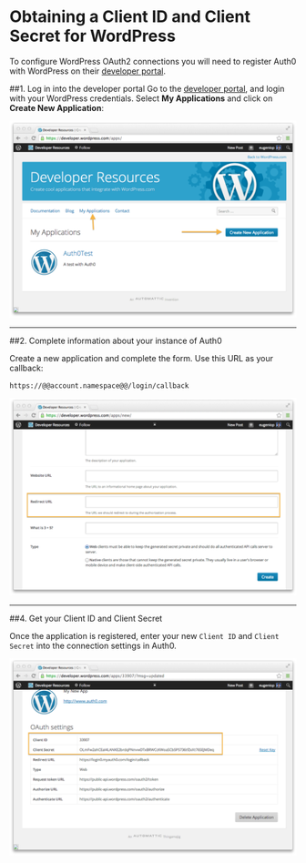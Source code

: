 # Obtaining a Client ID and Client Secret for WordPress

To configure WordPress OAuth2 connections you will need to register Auth0 with WordPress on their [developer portal](http://developer.wordpress.com/).

##1. Log in into the developer portal
Go to the [developer portal](http://developer.wordpress.com/), and login with your WordPress credentials. Select __My Applications__ and click on __Create New Application__:

![](../media/articles/wordpress-clientid/wordpress-devportal-1.png)

---

##2. Complete information about your instance of Auth0

Create a new application and complete the form. Use this URL as your callback:

	https://@@account.namespace@@/login/callback

![](../media/articles/wordpress-clientid/wordpress-devportal-2.png)

---

##4. Get your Client ID and Client Secret

Once the application is registered, enter your new `Client ID` and `Client Secret` into the connection settings in Auth0.

![](../media/articles/wordpress-clientid/wordpress-devportal-3.png)

